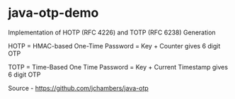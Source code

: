 # java-otp-demo
Implementation of HOTP (RFC 4226) and TOTP (RFC 6238) Generation

HOTP = HMAC-based One-Time Password = Key + Counter gives 6 digit OTP

TOTP = Time-Based One Time Password = Key + Current Timestamp gives 6 digit OTP

Source - https://github.com/jchambers/java-otp
